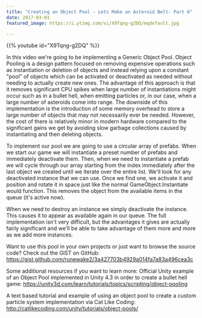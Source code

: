 ```yaml
---
title: "Creating an Object Pool - Lets Make an Asteroid Belt- Part 6"
date: 2017-03-01
featured_image: https://i.ytimg.com/vi/X9Tqng-g2DQ/mqdefault.jpg

---
```


{{% youtube id="X9Tqng-g2DQ" %}}

In this video we're going to be implementing a Generic Object Pool. Object Pooling is a design pattern focused on removing expensive operations such as instantiation or deletion of objects and instead relying upon a constant "pool" of objects which can be activated or deactivated as needed without needing to actually create new ones. The advantage of this approach is that it removes significant CPU spikes when large number of instantiations might occur such as in a bullet hell, when emitting particles or, in our case, when a large number of asteroids come into range. The downside of this implementation is the introduction of some memory overhead to store a large number of objects that may not necessarily ever be needed. However, the cost of there is relatively minor in modern hardware compared to the significant gains we get by avoiding slow garbage collections caused by instantiating and then deleting objects.

To implement our pool we are going to use a circular array of prefabs. When we start our game we will instantiate a preset number of prefabs and immediately deactivate them. Then, when we need to instantiate a prefab we will cycle through our array starting from the index immediately after the last object we created until we iterate over the entire list. We'll look for any deactivated instance that we can use. Once we find one, we activate it and position and rotate it in space just like the normal GameObject.Instantiate would function. This removes the object from the available items in the queue (it's active now).

When we need to destroy an instance we simply deactivate the instance. This causes it to appear as available again in our queue. The full implementation isn't very difficult, but the advantages it gives are actually fairly significant and we'll be able to take advantage of them more and more as we add more instances.


Want to use this pool in your own projects or just want to browse the source code? Check out the GIST on GitHub: https://gist.github.com/runewake2/3a427703b4929a014fa7a83a496cea3c

Some additional resources if you want to learn more:
Official Unity example of an Object Pool implemented in Unity 4.3 in order to create a bullet hell game: https://unity3d.com/learn/tutorials/topics/scripting/object-pooling

A text based tutorial and example of using an object pool to create a custom particle system implementation via Cat Like Coding: http://catlikecoding.com/unity/tutorials/object-pools/